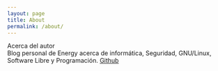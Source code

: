 ```yaml
---
layout: page
title: About
permalink: /about/
---
```

<div class="man-title">
Acerca del autor
</div>
<div class="manual-content">
Blog personal de Energy acerca de informática, Seguridad, GNU/Linux, Software Libre y Programación.
<a href="https://github.com/energy1011">Github</a>
</div>
